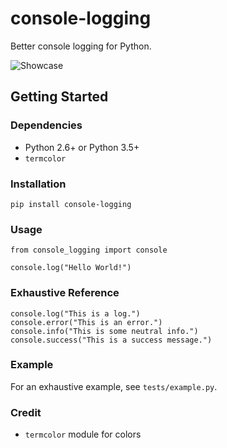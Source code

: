 # console-logging

Better console logging for Python.

![Showcase](https://github.com/pshah123/console-logging/raw/master/images/example.png "Demo of console-logging")

## Getting Started

### Dependencies

* Python 2.6+ or Python 3.5+
* `termcolor`

### Installation

```
pip install console-logging
```

### Usage

```
from console_logging import console

console.log("Hello World!")
```


### Exhaustive Reference

```
console.log("This is a log.")
console.error("This is an error.")
console.info("This is some neutral info.")
console.success("This is a success message.")
```

### Example

For an exhaustive example, see `tests/example.py`.

### Credit

* `termcolor` module for colors